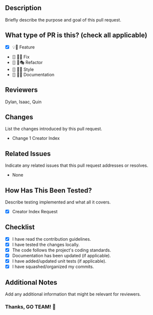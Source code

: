 ## Description
Briefly describe the purpose and goal of this pull request.

## What type of PR is this? (check all applicable)
- [x] 💡💫 Feature
- [] 🐞🐛 Fix
- [] 🪸🎭 Refactor
- [] 💅🎨 Style
- [] 📄💾 Documentation

## Reviewers
Dylan, Isaac, Quin

## Changes
List the changes introduced by this pull request.
- Change 1
Creator Index

## Related Issues
Indicate any related issues that this pull request addresses or resolves.
- None

## How Has This Been Tested?
Describe testing implemented and what all it covers.
- [x] Creator Index Request

## Checklist
- [x] I have read the contribution guidelines.
- [x] I have tested the changes locally.
- [x] The code follows the project's coding standards.
- [x] Documentation has been updated (if applicable).
- [x] I have added/updated unit tests (if applicable).
- [x] I have squashed/organized my commits.

## Additional Notes
Add any additional information that might be relevant for reviewers.

### Thanks, GO TEAM! 👏
